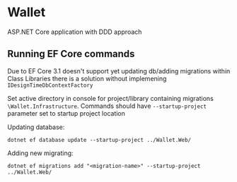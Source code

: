 # Wallet
ASP.NET Core application with DDD approach

## Running EF Core commands

Due to EF Core 3.1 doesn't support yet updating db/adding migrations within Class Libraries there is a solution without implemening ```IDesignTimeDbContextFactory```

Set active directory in console for project/library containing migrations ```\Wallet.Infrastructure```. Commands should have ```--startup-project``` parameter set to startup project location 

Updating database:

```dotnet ef database update --startup-project ../Wallet.Web/```

Adding new migrating:

```dotnet ef migrations add "<migration-name>" --startup-project ../Wallet.Web/```
